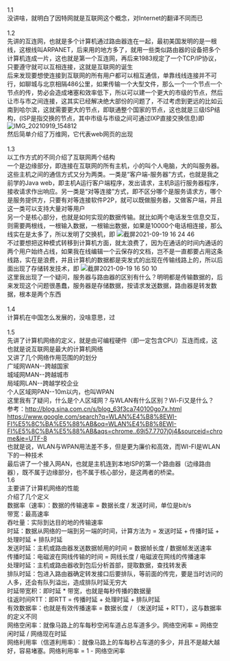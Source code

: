 1.1</br>
没讲啥，就明白了因特网就是互联网这个概念，对Internet的翻译不同而已</br></br>
1.2</br>
先讲的互连网，也就是多个计算机通过路由器连在一起，最初美国发明的是一根线，这根线叫ARPANET，后来用的地方多了，就用一些类似路由器的设备把多个计算机连成一片，这也就是第一个互连网，再后来1983规定了一个TCP/IP协议，只要遵守就可以互相连接，这就是互联网的诞生</br>
后来发现要想使连接到互联网的所有用户都可以相互通信，单靠线线连接并不可行，如聊城与北京相隔486公里，如果传输一个大型文件，那么一个一个节点一个节点的传，势必会造成堵塞和效率低下，所以可以建一个更大的市级的节点，然后让市与市之间连接，这其实已经解决绝大部份的问题了，不过考虑到更远的比如云南到哈尔滨，这就需要更大的节点，即联通整个国家的节点，这也就是三级ISP结构，(ISP是指交换的节点，其中市级与市级之间可通过IXP直接交换信息)即
![IMG_20210919_154812](https://user-images.githubusercontent.com/74129445/133919723-9676fb3e-13d5-4c52-af4e-6d9ae5b519e2.jpg)</br>
然后简单介绍了万维网，它代表web网页的出现</br></br>
1.3</br>
以工作方式的不同介绍了互联网两个结构</br>
一个是边缘部分，即连接在互联网的所有主机，小的叫个人电脑，大的叫服务器。这些主机之间的通信方式又分为两类。一类是“客户端-服务器”方式，也就是我之前学的Java web，即主机A运行客户端程序，发出请求，主机B运行服务器程序，接收请求作出响应。另一类是“对等连接”方式，即不区分哪个是服务请求方，哪个是服务提供方，只要有对等连接软件P2P，就可以既做服务器，又做客户端，并且这一类可以支持大量对等用户</br>
另一个是核心部分，也就是如何实现的数据传输。就比如两个电话发生信息交互，则需要两根线，一根输入数据，一根输出数据，如果是10000个电话相连接，那么线实在是太多了，所以发明了交换机，即
![截屏2021-09-19 16 24 46](https://user-images.githubusercontent.com/74129445/133920715-bcd8a42c-0f03-40f1-a047-20cf24ea9ca0.png)</br>
不过要想把这种模式转移到计算机方面，就太浪费了，因为在通话的时间内通话的两个用户始终占线，如果我在线编辑一个云保存的文档，岂不是一直都要占用这条线路，实在是浪费，并且计算机的数据都是突发式的出现在传输线路上的，所以后面出现了存储转发技术，即
![截屏2021-09-19 16 50 10](https://user-images.githubusercontent.com/74129445/133921360-80f52be9-64b1-432d-8acb-99718a062418.png)</br>
这里我出现了一个疑问，服务器与路由器的区别有什么？明明都是传输数据的，后来发现这个问题很愚蠢，服务器是存储数据，按请求发送数据，路由器是转发数据，根本是两个东西</br></br>
1.4</br>
计算机在中国怎么发展的，没啥意思，过</br></br>
1.5</br>
先讲了计算机网络的定义，就是由可编程硬件（即一定包含CPU）互连而成，这也就是说互联网是最大的计算机网络</br>
又讲了几个网络作用范围的的划分</br>
广域网WAN--跨越国家</br>
城域网MAN--跨越城市</br>
局域网LAN--跨越学校企业</br>
个人区域网PAN--10m以内，也叫WPAN</br>
这里我有了疑问，什么是个人区域网？与WLAN有什么区别？Wi-Fi又是什么？</br>
参考：http://blog.sina.com.cn/s/blog_63f3ca740100go7x.html</br>
https://www.google.com/search?q=WLAN%E4%B8%8EWI-FI%E5%8C%BA%E5%88%AB&oq=WLAN%E4%B8%8EWI-FI%E5%8C%BA%E5%88%AB&aqs=chrome..69i57.7707j0j4&sourceid=chrome&ie=UTF-8</br>
也就是说，WLAN与WPAN用法差不多，但是更为廉价和高效，而WI-FI是WLAN下的一种技术</br>
最后讲了一个接入网AN，也就是主机连到本地ISP的第一个路由器（边缘路由器），既不属于边缘部分，也不属于核心部分，是这两者的桥梁。</br>
1.6</br>
主要讲了计算机网络的性能</br>
介绍了几个定义</br>
数据率（速率）：数据的传输速率 = 数据长度 / 发送时间，单位是bit/s</br>
带宽：最高速率</br>
吞吐量：实际到达目的地的传输速率</br>
时延：数据从网络的一端到另一端的时间，计算方法为 = 发送时延 + 传播时延 + 处理时延 + 排队时延</br>
发送时延：主机或路由器发送数据帧用的时间 = 数据帧长度 / 数据帧发送速率</br>
传播时延：电磁波在网线传输的时间 = 网线长度 / 电磁波在网线的传播速率</br>
处理时延：主机或路由器收到包后分析首部，提取数据，查找转发表</br>
排队时延：包进入路由器确定转发接口后要排队，等前面的传完，要是当时访问的人多，还会有队列溢出，造成排队时延无穷大</br>
时延带宽积：即时延 * 带宽，也就是每秒传播的数据量</br>
往返时间RTT：即RTT = 传播时延 + 处理时延 + 排队时延</br>
有效数据率：也就是有效传播速率 = 数据长度 / （发送时延 + RTT），这与数据率的定义不同</br>
网络空闲率：就像马路上的车每秒空闲车道占总车道多少。网络空闲率 = 网络空闲时延 / 网络现在时延</br>
网络利用率（信道利用率）：就像马路上的车每秒占车道的多少，并且不是越大越好，容易堵塞。网络利用率 = 1 - 网络空闲率</br>



